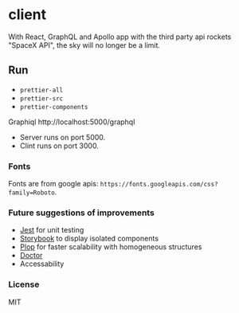 # client

With React, GraphQL and Apollo app with the third party api rockets "SpaceX API", the sky will no longer be a limit.

## Run

- `prettier-all`
- `prettier-src`
- `prettier-components`

Graphiql http://localhost:5000/graphql

- Server runs on port 5000.
- Clint runs on port 3000.

### Fonts

Fonts are from google apis: `https://fonts.googleapis.com/css?family=Roboto`.

### Future suggestions of improvements

- [Jest](https://jestjs.io/) for unit testing
- [Storybook](https://storybook.js.org/) to display isolated components
- [Plop](https://plopjs.com/documentation/) for faster scalability with homogeneous structures
- [Doctor](https://docs.npmjs.com/cli/v7/commands/npm-doctor)
- Accessability

### License

MIT
